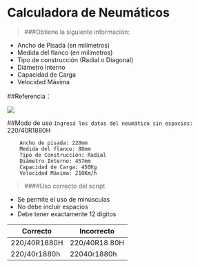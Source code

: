 # Calculadora de Neumáticos
>###Obtiene la siguiente información:
- Ancho de Pisada (en milímetros)
- Medida del flanco (en milímetros)
- Tipo de construcción (Radial o Diagonal)
- Diámetro Interno
- Capacidad de Carga
- Velocidad Máxima

##Referencia：

[![](https://autoestatico.com/wp-content/uploads/2019/02/multicard-datos-1024x718.jpg)](https://autoestatico.com/como-se-lee-un-neumatico/")

##Modo de uso
`Ingresá los datos del neumático sin espacios: `220/40R1880H
```
    Ancho de pisada: 220mm
    Medida del flanco: 88mm
    Tipo de Construcción: Radial
    Diámetro Interno: 457mm
    Capacidad de Carga: 450Kg
    Velocidad Máxima: 210Km/h
```
> ####Uso correcto del script
- Se permite el uso de minúsculas
- No debe incluir espacios
- Debe tener exactamente 12 dígitos

Correcto  | Incorrecto
------------- | -------------
220/40R1880H  | 220/40R18 80H
220/40r1880h  | 22040r1880h
